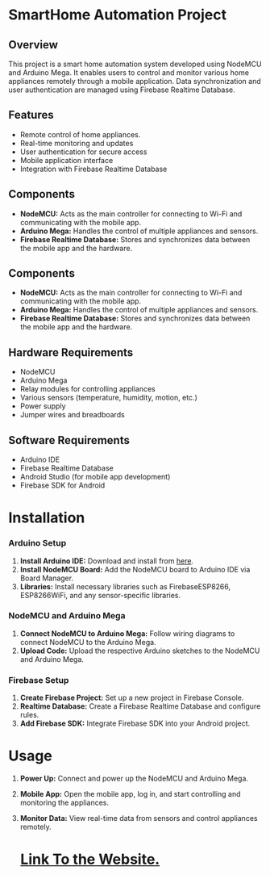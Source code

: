
# SmartHome Automation Project




## Overview
This project is a smart home automation system developed using NodeMCU and Arduino Mega. It enables users to control and monitor various home appliances remotely through a mobile application. Data synchronization and user authentication are managed using Firebase Realtime Database.
## Features
- Remote control of home appliances.
- Real-time monitoring and updates
- User authentication for secure access
- Mobile application interface
- Integration with Firebase Realtime Database
## Components
- **NodeMCU:** Acts as the main controller for connecting to Wi-Fi and communicating with the mobile app.
- **Arduino Mega:** Handles the control of multiple appliances and sensors.
- **Firebase Realtime Database:** Stores and synchronizes data between the mobile app and the hardware.
## Components
- **NodeMCU:** Acts as the main controller for connecting to Wi-Fi and communicating with the mobile app.
- **Arduino Mega:** Handles the control of multiple appliances and sensors.
- **Firebase Realtime Database:** Stores and synchronizes data between the mobile app and the hardware.
## Hardware Requirements
- NodeMCU
- Arduino Mega
- Relay modules for controlling appliances
- Various sensors (temperature, humidity, motion, etc.)
- Power supply
- Jumper wires and breadboards
## Software Requirements
- Arduino IDE
- Firebase Realtime Database
- Android Studio (for mobile app development)
- Firebase SDK for Android

# Installation
###    Arduino Setup

1. __Install Arduino IDE:__ Download and install from [here](https://www.arduino.cc/en/software).
2. __Install NodeMCU Board:__ Add the NodeMCU board to Arduino IDE via Board Manager.
3. __Libraries:__ Install necessary libraries such as FirebaseESP8266, ESP8266WiFi, and any sensor-specific libraries.

  


### NodeMCU and Arduino Mega


 
1. __Connect NodeMCU to Arduino Mega:__ Follow wiring diagrams to connect NodeMCU to the Arduino Mega.
2. __Upload Code:__ Upload the respective Arduino sketches to the NodeMCU and Arduino Mega.

 

### Firebase Setup


1. __Create Firebase Project:__ Set up a new project in Firebase Console.
2. __Realtime Database:__ Create a Firebase Realtime Database and configure rules.
3. __Add Firebase SDK:__ Integrate Firebase SDK into your Android project.

# Usage
1. __Power Up:__ Connect and power up the NodeMCU and Arduino Mega.
2. __Mobile App:__ Open the mobile app, log in, and start controlling and monitoring the appliances.
3. __Monitor Data:__ View real-time data from sensors and control appliances remotely.


   # [Link To the Website.](https://hassiebb.github.io/Home-Sphere/index.html)

